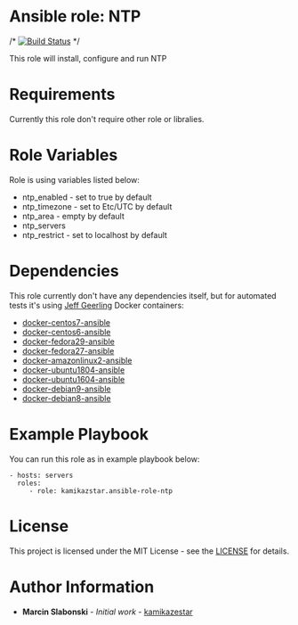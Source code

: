 # Ansible role: NTP

/* [![Build Status](https://travis-ci.org/kamikazestar/ansible-role-os-upgrade.svg?branch=master)](https://travis-ci.org/kamikazestar/ansible-role-os-upgrade) */

This role will install, configure and run NTP

# Requirements

Currently this role don't require other role or libralies.

# Role Variables

Role is using variables listed below:

  - ntp_enabled - set to true by default
  - ntp_timezone - set to Etc/UTC by default
  - ntp_area - empty by default
  - ntp_servers
  - ntp_restrict - set to localhost by default

# Dependencies

This role currently don't have any dependencies itself, but for automated tests it's using [Jeff Geerling](https://hub.docker.com/u/geerlingguy/) Docker containers:

  - [docker-centos7-ansible](https://hub.docker.com/r/geerlingguy/docker-centos7-ansible/)
  - [docker-centos6-ansible](https://hub.docker.com/r/geerlingguy/docker-centos6-ansible/)
  - [docker-fedora29-ansible](https://hub.docker.com/r/geerlingguy/docker-fedora29-ansible/)
  - [docker-fedora27-ansible](https://hub.docker.com/r/geerlingguy/docker-fedora27-ansible/)
  - [docker-amazonlinux2-ansible](https://hub.docker.com/r/geerlingguy/docker-amazonlinux2-ansible/)
  - [docker-ubuntu1804-ansible](https://hub.docker.com/r/geerlingguy/docker-ubuntu1804-ansible/)
  - [docker-ubuntu1604-ansible](https://hub.docker.com/r/geerlingguy/docker-ubuntu1604-ansible/)
  - [docker-debian9-ansible](https://hub.docker.com/r/geerlingguy/docker-debian9-ansible/)
  - [docker-debian8-ansible](https://hub.docker.com/r/geerlingguy/docker-debian8-ansible/)


# Example Playbook

You can run this role as in example playbook below:

    - hosts: servers
      roles:
         - role: kamikazstar.ansible-role-ntp

# License

This project is licensed under the MIT License - see the [LICENSE](https://github.com/kamikazestar/VagrantLab/blob/master/LICENSE) for details.

# Author Information

* **Marcin Slabonski** - *Initial work* - [kamikazestar](https://github.com/kamikazestar)
